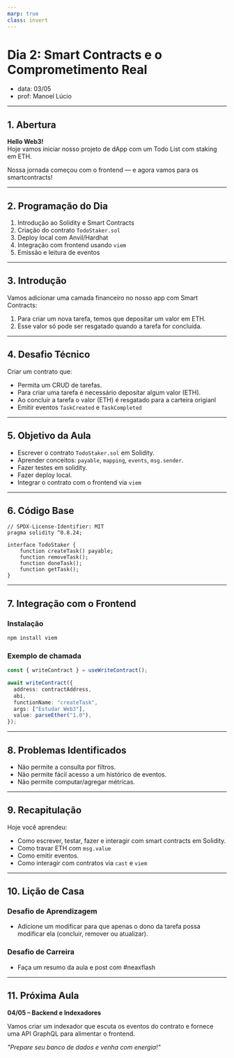 ```yaml
---
marp: true
class: invert
---
```


# **Dia 2: Smart Contracts e o Comprometimento Real**

- data: 03/05
- prof: Manoel Lúcio

---

## **1. Abertura**

**Hello Web3!**  
Hoje vamos iniciar nosso projeto de dApp com um Todo List com staking em ETH.

Nossa jornada começou com o frontend — e agora vamos para os smartcontracts!

---

## **2. Programação do Dia**

1. Introdução ao Solidity e Smart Contracts
2. Criação do contrato `TodoStaker.sol`
3. Deploy local com Anvil/Hardhat
4. Integração com frontend usando `viem`
5. Emissão e leitura de eventos

---

## **3. Introdução**

Vamos adicionar uma camada financeiro no nosso app com Smart Contracts:

1. Para criar um nova tarefa, temos que depositar um valor em ETH.
2. Esse valor só pode ser resgatado quando a tarefa for concluída.

---

## **4. Desafio Técnico**

Criar um contrato que:

- Permita um CRUD de tarefas.
- Para criar uma tarefa é necessário depositar algum valor (ETH).
- Ao concluir a tarefa o valor (ETH) é resgatado para a carteira origianl
- Emitir eventos `TaskCreated` e `TaskCompleted`

---

## **5. Objetivo da Aula**

- Escrever o contrato `TodoStaker.sol` em Solidity.
- Aprender conceitos: `payable`, `mapping`, `events`, `msg.sender`.
- Fazer testes em solidity.
- Fazer deploy local.
- Integrar o contrato com o frontend via `viem`

---

## **6. Código Base**

```solidity
// SPDX-License-Identifier: MIT
pragma solidity ^0.8.24;

interface TodoStaker {
    function createTask() payable;
    function removeTask();
    function doneTask();
    function getTask();
}
```

---

## **7. Integração com o Frontend**

### Instalação

```bash
npm install viem
```

### Exemplo de chamada

```ts
const { writeContract } = useWriteContract();

await writeContract({
  address: contractAddress,
  abi,
  functionName: "createTask",
  args: ["Estudar Web3"],
  value: parseEther("1.0"),
});
```

---

## **8. Problemas Identificados**

- Não permite a consulta por filtros.
- Não permite fácil acesso a um histórico de eventos.
- Não permite computar/agregar métricas.

---

## **9. Recapitulação**

Hoje você aprendeu:

- Como escrever, testar, fazer e interagir com smart contracts em Solidity.
- Como travar ETH com `msg.value`
- Como emitir eventos.
- Como interagir com contratos via `cast` e `viem`

---

## **10. Lição de Casa**

### Desafio de Aprendizagem

- Adicione um modificar para que apenas o dono da tarefa possa modificar ela (concluir, remover ou atualizar).

### Desafio de Carreira

- Faça um resumo da aula e post com #neaxflash

---

## **11. Próxima Aula**

**04/05 – Backend e Indexadores**

Vamos criar um indexador que escuta os eventos do contrato e fornece uma API GraphQL para alimentar o frontend.

_"Prepare seu banco de dados e venha com energia!"_
